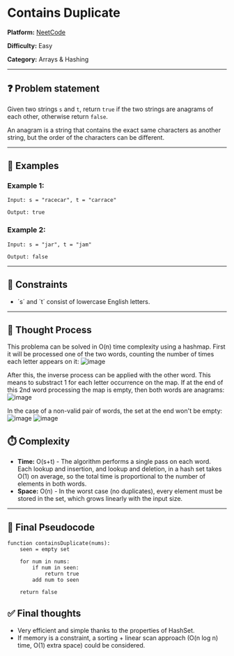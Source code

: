 # Contains Duplicate

**Platform:** [NeetCode](https://neetcode.io/problems/is-anagram?list=blind75)

**Difficulty:** Easy

**Category:** Arrays & Hashing

---

## ❓ Problem statement
Given two strings `s` and `t`, return `true` if the two strings are anagrams of each other, otherwise return `false`.

An anagram is a string that contains the exact same characters as another string, but the order of the characters can be different.

---

## 📘 Examples

### Example 1:
```
Input: s = "racecar", t = "carrace"

Output: true
```

### Example 2:
```
Input: s = "jar", t = "jam"

Output: false
```
---

## 🧱 Constraints
- ´s´ and ´t´ consist of lowercase English letters.

---

## 🧠 Thought Process
This problema can be solved in O(n) time complexity using a hashmap. First it will be processed one of the two words, counting the number of times each letter appears on it:
![image](https://github.com/user-attachments/assets/af0427de-d088-4366-ab89-48c8324c9651)

After this, the inverse process can be applied with the other word. This means to substract 1 for each letter occurrence on the map. If at the end of this 2nd word processing the map is empty, then both words are anagrams:
![image](https://github.com/user-attachments/assets/5a27edd6-d606-47f9-87a7-09b16c9b93a4)

In the case of a non-valid pair of words, the set at the end won't be empty:
![image](https://github.com/user-attachments/assets/a1ec44e4-b3e0-4ea4-a80d-e9d62eca5dc6)
![image](https://github.com/user-attachments/assets/eecaacc3-d683-48cf-ba8b-438397c6c401)

## ⏱️ Complexity

- **Time:** O(s+t) - The algorithm performs a single pass on each word. Each lookup and insertion, and lookup and deletion, in a hash set takes O(1) on average, so the total time is proportional to the number of elements in both words.
- **Space:** O(n) - In the worst case (no duplicates), every element must be stored in the set, which grows linearly with the input size.

---

## 🔎 Final Pseudocode

```plaintext
function containsDuplicate(nums):
    seen = empty set

    for num in nums:
        if num in seen:
            return true
        add num to seen

    return false
```

## ✅ Final thoughts
- Very efficient and simple thanks to the properties of HashSet.
- If memory is a constraint, a sorting + linear scan approach (O(n log n) time, O(1) extra space) could be considered.
